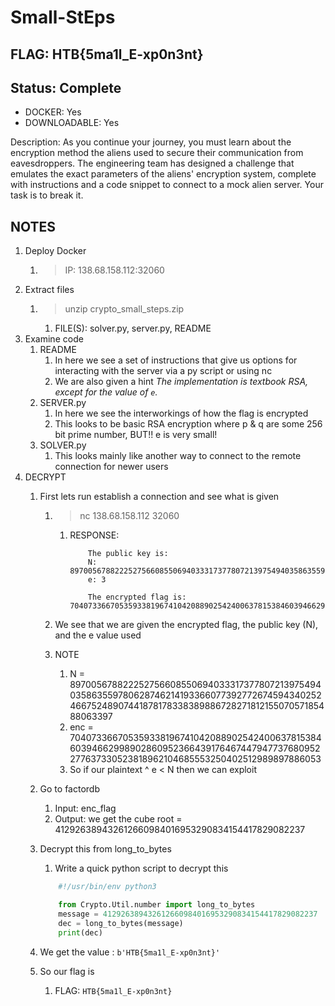 # Small-StEps

## FLAG: HTB{5ma1l_E-xp0n3nt}

## Status: Complete

+ DOCKER: Yes
+ DOWNLOADABLE: Yes

Description: As you continue your journey, you must learn about the encryption method the aliens used to secure their communication from eavesdroppers. The engineering team has designed a challenge that emulates the exact parameters of the aliens' encryption system, complete with instructions and a code snippet to connect to a mock alien server. Your task is to break it.

## NOTES

1. Deploy Docker
   1. > IP: 138.68.158.112:32060
2. Extract files
   1. > unzip crypto_small_steps.zip
      1. FILE(S): solver.py, server.py, README
3. Examine code
   1. README
      1. In here we see a set of instructions that give us options for interacting with the server via a py script or using nc
      2. We are also given a hint *The implementation is textbook RSA, except for the value of `e`.*
   2. SERVER.py
      1. In here we see the interworkings of how the flag is encrypted
      2. This looks to be basic RSA encryption where p & q are some 256 bit prime number, BUT!! e is very small!
   3. SOLVER.py
      1. This looks mainly like another way to connect to the remote connection for newer users
4. DECRYPT
   1. First lets run establish a connection and see what is given
      1. > nc 138.68.158.112 32060
         1. RESPONSE:

            ```text
                The public key is:
                N: 8970056788222527566085506940333173778072139754940358635597806287462141933660773927726745943402524667524890744187817833838988672827181215507057185488063397
                e: 3

                The encrypted flag is: 70407336670535933819674104208890254240063781538460394662998902860952366439176467447947737680952277637330523818962104685553250402512989897886053
            ```

      2. We see that we are given the encrypted flag, the public key (N), and the e value used
      3. NOTE
         1. N = 8970056788222527566085506940333173778072139754940358635597806287462141933660773927726745943402524667524890744187817833838988672827181215507057185488063397
         2. enc = 70407336670535933819674104208890254240063781538460394662998902860952366439176467447947737680952277637330523818962104685553250402512989897886053
         3. So if our plaintext ^ e < N then we can exploit
   2. Go to factordb
      1. Input: enc_flag
      2. Output: we get the cube root = 412926389432612660984016953290834154417829082237
   3. Decrypt this from long_to_bytes
      1. Write a quick python script to decrypt this

        ```py
            #!/usr/bin/env python3

            from Crypto.Util.number import long_to_bytes
            message = 412926389432612660984016953290834154417829082237
            dec = long_to_bytes(message)
            print(dec)
        ```

   4. We get the value : `b'HTB{5ma1l_E-xp0n3nt}'`
   5. So our flag is
      1. FLAG: `HTB{5ma1l_E-xp0n3nt}`
